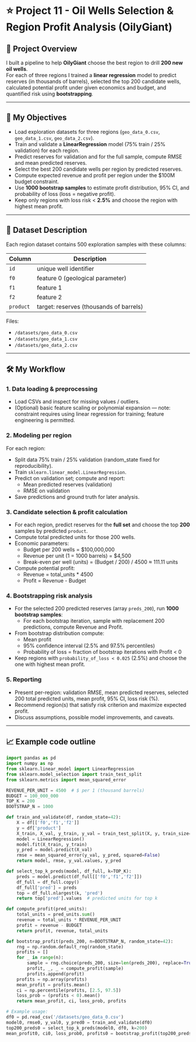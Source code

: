 # ⭐ Project 11 - Oil Wells Selection & Region Profit Analysis (OilyGiant)

## 📌 Project Overview
I built a pipeline to help **OilyGiant** choose the best region to drill **200 new oil wells**.  
For each of three regions I trained a **linear regression** model to predict reserves (in thousands of barrels), selected the top 200 candidate wells, calculated potential profit under given economics and budget, and quantified risk using **bootstrapping**.

---

## 🎯 My Objectives
- Load exploration datasets for three regions (`geo_data_0.csv`, `geo_data_1.csv`, `geo_data_2.csv`).  
- Train and validate a **LinearRegression** model (75% train / 25% validation) for each region.  
- Predict reserves for validation and for the full sample, compute RMSE and mean predicted reserves.  
- Select the best 200 candidate wells per region by predicted reserves.  
- Compute expected revenue and profit per region under the \$100M budget constraint.  
- Use **1000 bootstrap samples** to estimate profit distribution, 95% CI, and probability of loss (loss = negative profit).  
- Keep only regions with loss risk < **2.5%** and choose the region with highest mean profit.

---

## 📂 Dataset Description
Each region dataset contains 500 exploration samples with these columns:

| Column | Description |
|--------|-------------|
| `id`   | unique well identifier |
| `f0`   | feature 0 (geological parameter) |
| `f1`   | feature 1 |
| `f2`   | feature 2 |
| `product` | target: reserves (thousands of barrels) |

Files:
- `/datasets/geo_data_0.csv`
- `/datasets/geo_data_1.csv`
- `/datasets/geo_data_2.csv`

---

## 🛠️ My Workflow

### 1. Data loading & preprocessing
- Load CSVs and inspect for missing values / outliers.
- (Optional) basic feature scaling or polynomial expansion — note: constraint requires using linear regression for training; feature engineering is permitted.

### 2. Modeling per region
For each region:
- Split data 75% train / 25% validation (random_state fixed for reproducibility).
- Train `sklearn.linear_model.LinearRegression`.
- Predict on validation set; compute and report:
  - Mean predicted reserves (validation)
  - RMSE on validation
- Save predictions and ground truth for later analysis.

### 3. Candidate selection & profit calculation
- For each region, predict reserves for the **full set** and choose the top **200** samples by predicted `product`.
- Compute total predicted units for those 200 wells.
- Economic parameters:
  - Budget per 200 wells = \$100,000,000
  - Revenue per unit (1 = 1000 barrels) = \$4,500
  - Break-even per well (units) = (Budget / 200) / 4500 ≈ 111.11 units
- Compute potential profit:
  - Revenue = total_units * 4500
  - Profit = Revenue - Budget

### 4. Bootstrapping risk analysis
- For the selected 200 predicted reserves (array `preds_200`), run **1000 bootstrap samples**:
  - For each bootstrap iteration, sample with replacement 200 predictions, compute Revenue and Profit.
- From bootstrap distribution compute:
  - Mean profit
  - 95% confidence interval (2.5% and 97.5% percentiles)
  - Probability of loss = fraction of bootstrap iterations with Profit < 0
- Keep regions with `probability_of_loss < 0.025` (2.5%) and choose the one with highest mean profit.

### 5. Reporting
- Present per-region: validation RMSE, mean predicted reserves, selected 200 total predicted units, mean profit, 95% CI, loss risk (%).
- Recommend region(s) that satisfy risk criterion and maximize expected profit.
- Discuss assumptions, possible model improvements, and caveats.

---

## 📈 Example code outline

```python
import pandas as pd
import numpy as np
from sklearn.linear_model import LinearRegression
from sklearn.model_selection import train_test_split
from sklearn.metrics import mean_squared_error

REVENUE_PER_UNIT = 4500  # $ per 1 (thousand barrels)
BUDGET = 100_000_000
TOP_K = 200
BOOTSTRAP_N = 1000

def train_and_validate(df, random_state=42):
    X = df[['f0','f1','f2']]
    y = df['product']
    X_train, X_val, y_train, y_val = train_test_split(X, y, train_size=0.75, random_state=random_state)
    model = LinearRegression()
    model.fit(X_train, y_train)
    y_pred = model.predict(X_val)
    rmse = mean_squared_error(y_val, y_pred, squared=False)
    return model, rmse, y_val.values, y_pred

def select_top_k_preds(model, df_full, k=TOP_K):
    preds = model.predict(df_full[['f0','f1','f2']])
    df_full = df_full.copy()
    df_full['pred'] = preds
    top = df_full.nlargest(k, 'pred')
    return top['pred'].values  # predicted units for top k

def compute_profit(pred_units):
    total_units = pred_units.sum()
    revenue = total_units * REVENUE_PER_UNIT
    profit = revenue - BUDGET
    return profit, revenue, total_units

def bootstrap_profit(preds_200, n=BOOTSTRAP_N, random_state=42):
    rng = np.random.default_rng(random_state)
    profits = []
    for _ in range(n):
        sample = rng.choice(preds_200, size=len(preds_200), replace=True)
        profit, _, _ = compute_profit(sample)
        profits.append(profit)
    profits = np.array(profits)
    mean_profit = profits.mean()
    ci = np.percentile(profits, [2.5, 97.5])
    loss_prob = (profits < 0).mean()
    return mean_profit, ci, loss_prob, profits

# Example usage:
df0 = pd.read_csv('/datasets/geo_data_0.csv')
model0, rmse0, y_val0, y_pred0 = train_and_validate(df0)
top200_preds0 = select_top_k_preds(model0, df0, k=200)
mean_profit0, ci0, loss_prob0, profits0 = bootstrap_profit(top200_preds0)
